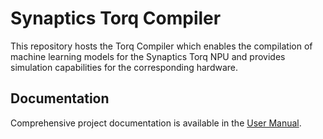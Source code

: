# Synaptics Torq Compiler
This repository hosts the Torq Compiler which enables the compilation of machine learning models for the Synaptics Torq NPU and provides simulation capabilities for the corresponding hardware.

## Documentation
Comprehensive project documentation is available in the [User Manual](https://synaptics-torq.github.io/torq-compiler/v/latest/).

